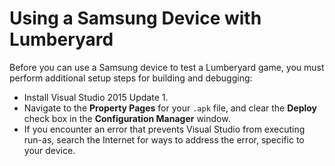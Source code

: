 # Using a Samsung Device with Lumberyard<a name="android-samsung-lumberyard"></a>

Before you can use a Samsung device to test a Lumberyard game, you must perform additional setup steps for building and debugging: 
+ Install Visual Studio 2015 Update 1\.
+ Navigate to the **Property Pages** for your `.apk` file, and clear the **Deploy** check box in the **Configuration Manager** window\.
+ If you encounter an error that prevents Visual Studio from executing run\-as, search the Internet for ways to address the error, specific to your device\.